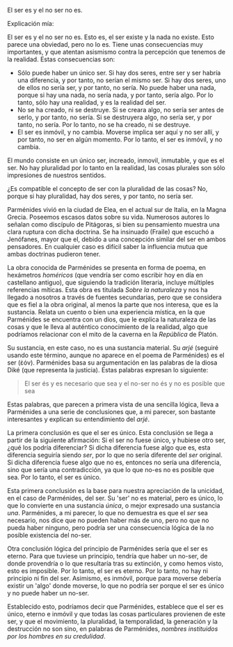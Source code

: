 El ser es y el no ser no es. 

Explicación mía: 

El ser es y el no ser no es. Esto es, el ser existe y la nada no existe. Esto parece una obviedad, pero no lo es. Tiene unas consecuencias muy importantes, y que atentan asismismo contra la percepción que tenemos de la realidad. Estas consecuencias son:

- Sólo puede haber un único ser. Si hay dos seres, entre ser y ser habría una diferencia, y por tanto, no serían el mismo ser. Si hay dos seres, uno de ellos no sería ser, y por tanto, no sería. No puede haber una nada, porque si hay una nada, no sería nada, y por tanto, sería algo. Por lo tanto, sólo hay una realidad, y es la realidad del ser.
- No se ha creado, ni se destruye. Si se creara algo, no sería ser antes de serlo, y por tanto, no sería. Si se destruyera algo, no sería ser, y por tanto, no sería. Por lo tanto, no se ha creado, ni se destruye.
- El ser es inmóvil, y no cambia. Moverse implica ser aquí y no ser allí, y por tanto, no ser en algún momento. Por lo tanto, el ser es inmóvil, y no cambia.

El mundo consiste en un único ser, increado, inmovil, inmutable, y que es el ser. No hay pluralidad por lo tanto en la realidad, las cosas plurales son sólo impresiones de nuestros sentidos. 

¿Es compatible el concepto de ser con la pluralidad de las cosas? No, porque si hay pluralidad, hay dos seres, y por tanto, no sería ser.

Parménides vivió en la ciudad de Elea, en el actual sur de Italia, en la Magna Grecia. Poseemos escasos datos sobre su vida. Numerosos autores lo señalan como discípulo de Pitágoras, si bien su pensamiento muestra una clara ruptura con dicha doctrina. Se ha insinuado (Fraile) que escuchó a Jenófanes, mayor que el, debido a una concepción similar del ser en ambos pensadores. En cualquier caso es difícil saber la influencia mutua que ambas doctrinas pudieron tener.

La obra conocida de Parménides se presenta en forma de poema, en hexámetros *homéricos* (que vendría ser como escribir hoy en día en castellano antiguo), que siguiendo la tradición literaria, incluye múltiples referencias míticas. Esta obra es titulada *Sobre la naturaleza* y nos ha llegado a nosotros a través de fuentes secundarias, pero que se considera que es fiel a la obra original, al menos la parte que nos interesa, que es la sustancia. Relata un cuento o bien una experiencia mística, en la que Parménides se encuentra con un dios, que le explica la naturaleza de las cosas y que le lleva al auténtico conocimiento de la realidad, algo que podríamos relacionar con el mito de la caverna en la *República* de Platón.

Su sustancia, en este caso, no es una sustancia material. Su *arjé* (seguiré usando este término, aunque no aparece en el poema de Parménides) es el ser (ἐόν). Parménides basa su argumentación en las palabras de la diosa Diké (que representa la justicia). Estas palabras expresan lo siguiente:

> El ser és y es necesario que sea y el no-ser no és y no es posible que sea

Estas palabras, que parecen a primera vista de una sencilla lógica, lleva a Parménides a una serie de conclusiones que, a mi parecer, son bastante interesantes y explican su entendimiento del *arjé*.

La primera conclusión es que el ser es único. Esta conclusión se llega a partir de la siguiente afirmación: Si el ser no fuese único, y hubiese otro ser, ¿qué los podría diferenciar? Si dicha diferencia fuese algo que es, esta diferencia seguiría siendo *ser*, por lo que no sería diferente del *ser* original. Si dicha diferencia fuese algo que no es, entonces no sería una diferencia, sino que sería una contradicción, ya que lo que no-es no es posible que sea. Por lo tanto, el ser es único.

Esta primera conclusión es la base para nuestra apreciación de la unicidad, en el caso de Parménides, del ser. Su 'ser' no es material, pero es único, lo que lo convierte en una sustancia *única*, o mejor expresado una sustancia *una*. Parménides, a mi parecer, lo que no demuestra es que el *ser* sea necesario, nos dice que no pueden haber más de uno, pero no que no pueda haber ninguno, pero podría ser una consecuencia lógica de la no posible existencia del no-ser.

Otra conclusión lógica del principio de Parménides sería que el ser es eterno. Para que tuviese un principio, tendría que haber un no-ser, de donde provendría o lo que resultaría tras su extinción, y como hemos visto, esto es imposible. Por lo tanto, el ser es eterno. Por lo tanto, no hay ni principio ni fin del ser. Asimismo, es inmóvil, porque para moverse debería existir un 'algo' donde moverse, lo que no podría ser porque el ser es único y no puede haber un no-ser.

Establecido esto, podríamos decir que Parménides, establece que el ser es único, eterno e inmóvil y que todas las cosas particulares provienen de este ser, y que el movimiento, la pluralidad, la temporalidad, la generación y la destrucción no son sino, en palabras de Parménides, *nombres instituidos por los hombres en su credulidad*. 
